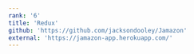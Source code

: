 ```yaml
---
rank: '6'
title: 'Redux'
github: 'https://github.com/jacksondooley/Jamazon'
external: 'https://jamazon-app.herokuapp.com/'
---
```

